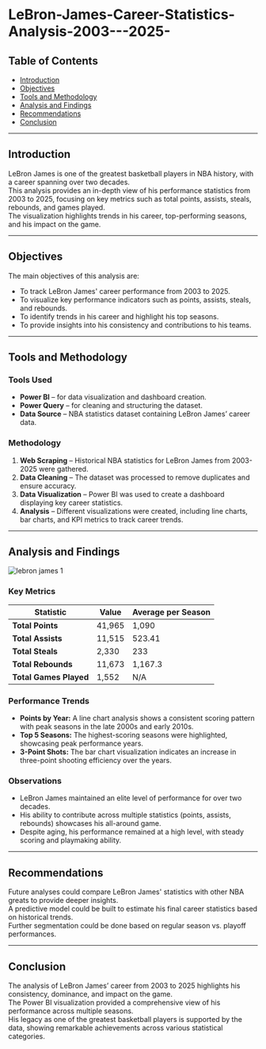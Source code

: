 # LeBron-James-Career-Statistics-Analysis-2003---2025-
## **Table of Contents**  
- [Introduction](#introduction)  
- [Objectives](#objectives)  
- [Tools and Methodology](#tools-and-methodology)  
- [Analysis and Findings](#analysis-and-findings)  
- [Recommendations](#recommendations)  
- [Conclusion](#conclusion)  

---

## **Introduction**  
LeBron James is one of the greatest basketball players in NBA history, with a career spanning over two decades.  
This analysis provides an in-depth view of his performance statistics from 2003 to 2025, focusing on key metrics such as total points, assists, steals, rebounds, and games played.  
The visualization highlights trends in his career, top-performing seasons, and his impact on the game.  

---

## **Objectives**  
The main objectives of this analysis are:  
- To track LeBron James' career performance from 2003 to 2025.  
- To visualize key performance indicators such as points, assists, steals, and rebounds.  
- To identify trends in his career and highlight his top seasons.  
- To provide insights into his consistency and contributions to his teams.  

---

## **Tools and Methodology**  

### **Tools Used**  
-  **Power BI** – for data visualization and dashboard creation.  
-  **Power Query** – for cleaning and structuring the dataset.  
-  **Data Source** – NBA statistics dataset containing LeBron James’ career data.  

### **Methodology**  
1. **Web Scraping** – Historical NBA statistics for LeBron James from 2003-2025 were gathered.  
2. **Data Cleaning** – The dataset was processed to remove duplicates and ensure accuracy.  
3. **Data Visualization** – Power BI was used to create a dashboard displaying key career statistics.  
4. **Analysis** – Different visualizations were created, including line charts, bar charts, and KPI metrics to track career trends.  

---

## **Analysis and Findings**  
![lebron james 1](https://github.com/user-attachments/assets/c21bb8d6-e1a2-4984-82fa-24a48b50ea34)

### **Key Metrics**  
| Statistic | Value | Average per Season |  
|-----------|-------|-------------------|  
| **Total Points** | 41,965 | 1,090 |  
| **Total Assists** | 11,515 | 523.41 |  
| **Total Steals** | 2,330 | 233 |  
| **Total Rebounds** | 11,673 | 1,167.3 |  
| **Total Games Played** | 1,552 | N/A |  

### **Performance Trends**  
- **Points by Year:** A line chart analysis shows a consistent scoring pattern with peak seasons in the late 2000s and early 2010s.  
- **Top 5 Seasons:** The highest-scoring seasons were highlighted, showcasing peak performance years.  
- **3-Point Shots:** The bar chart visualization indicates an increase in three-point shooting efficiency over the years.  

### **Observations**  
-  LeBron James maintained an elite level of performance for over two decades.  
-  His ability to contribute across multiple statistics (points, assists, rebounds) showcases his all-around game.  
-  Despite aging, his performance remained at a high level, with steady scoring and playmaking ability.  

---

## **Recommendations**  
 Future analyses could compare LeBron James' statistics with other NBA greats to provide deeper insights.  
 A predictive model could be built to estimate his final career statistics based on historical trends.  
 Further segmentation could be done based on regular season vs. playoff performances.  

---

## **Conclusion**  
The analysis of LeBron James’ career from 2003 to 2025 highlights his consistency, dominance, and impact on the game.  
The Power BI visualization provided a comprehensive view of his performance across multiple seasons.  
His legacy as one of the greatest basketball players is supported by the data, showing remarkable achievements across various statistical categories.  


